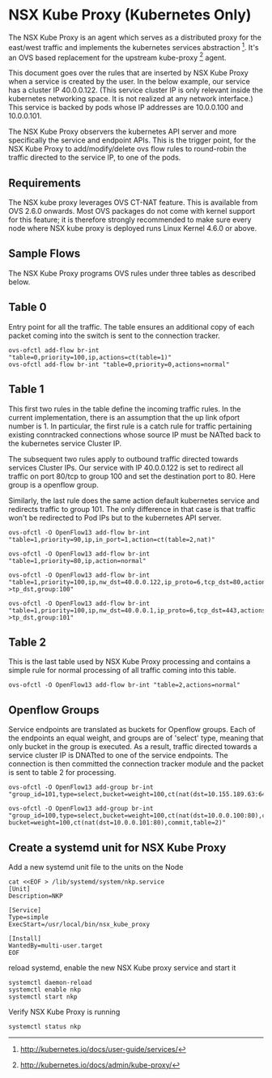NSX Kube Proxy (Kubernetes Only)
================================

The NSX Kube Proxy is an agent which serves as a distributed proxy for
the east/west traffic and implements the kubernetes services abstraction
[^1]. It's an OVS based replacement for the upstream kube-proxy [^2]
agent.

This document goes over the rules that are inserted by NSX Kube Proxy
when a service is created by the user. In the below example, our service
has a cluster IP 40.0.0.122. (This service cluster IP is only relevant
inside the kubernetes networking space. It is not realized at any
network interface.) This service is backed by pods whose IP addresses
are 10.0.0.100 and 10.0.0.101.

The NSX Kube Proxy observers the kubernetes API server and more
specifically the service and endpoint APIs. This is the trigger point,
for the NSX Kube Proxy to add/modify/delete ovs flow rules to
round-robin the traffic directed to the service IP, to one of the pods.

Requirements
------------

The NSX kube proxy leverages OVS CT-NAT feature. This is available from
OVS 2.6.0 onwards. Most OVS packages do not come with kernel support for
this feature; it is therefore strongly recommended to make sure every
node where NSX kube proxy is deployed runs Linux Kernel 4.6.0 or above.

Sample Flows
------------

The NSX Kube Proxy programs OVS rules under three tables as described
below.

Table 0
-------

Entry point for all the traffic. The table ensures an additional copy of
each packet coming into the switch is sent to the connection tracker.

    ovs-ofctl add-flow br-int "table=0,priority=100,ip,actions=ct(table=1)"
    ovs-ofctl add-flow br-int "table=0,priority=0,actions=normal"

Table 1
-------

This first two rules in the table define the incoming traffic rules.
In the current implementation,
there is an assumption that the up link ofport number is 1. In
particular, the first rule is a catch rule for traffic pertaining
existing conntracked connections whose source IP must be NATted back to
the kubernetes service Cluster IP.

The subsequent two rules apply to outbound traffic directed towards
services Cluster IPs. Our service with IP 40.0.0.122 is set to redirect
all traffic on port 80/tcp to group 100 and set the destination port to
80. Here group is a openflow group.

Similarly, the last rule does the same action default kubernetes service
and redirects traffic to group 101. The only difference in that case is
that traffic won't be redirected to Pod IPs but to the kubernetes API
server.

    ovs-ofctl -O OpenFlow13 add-flow br-int "table=1,priority=90,ip,in_port=1,action=ct(table=2,nat)"

    ovs-ofctl -O OpenFlow13 add-flow br-int "table=1,priority=80,ip,action=normal"

    ovs-ofctl -O OpenFlow13 add-flow br-int
    "table=1,priority=100,ip,nw_dst=40.0.0.122,ip_proto=6,tcp_dst=80,actions=set_field:80->tp_dst,group:100"

    ovs-ofctl -O OpenFlow13 add-flow br-int
    "table=1,priority=100,ip,nw_dst=40.0.0.1,ip_proto=6,tcp_dst=443,actions=set_field:443->tp_dst,group:101"

Table 2
-------

This is the last table used by NSX Kube Proxy processing and contains a
simple rule for normal processing of all traffic coming into this table.

    ovs-ofctl -O OpenFlow13 add-flow br-int "table=2,actions=normal"

Openflow Groups
---------------

Service endpoints are translated as buckets for Openflow groups. Each of
the endpoints an equal weight, and groups are of 'select' type, meaning
that only bucket in the group is executed. As a result, traffic directed
towards a service cluster IP is DNATted to one of the service endpoints.
The connection is then committed the connection tracker module and the
packet is sent to table 2 for processing.

    ovs-ofctl -O OpenFlow13 add-group br-int
    "group_id=101,type=select,bucket=weight=100,ct(nat(dst=10.155.189.63:6443),commit,table=2)"

    ovs-ofctl -O OpenFlow13 add-group br-int
    "group_id=100,type=select,bucket=weight=100,ct(nat(dst=10.0.0.100:80),commit,table=2),
    bucket=weight=100,ct(nat(dst=10.0.0.101:80),commit,table=2)"

Create a systemd unit for NSX Kube Proxy
----------------------------------------

Add a new systemd unit file to the units on the Node

    cat <<EOF > /lib/systemd/system/nkp.service
    [Unit]
    Description=NKP

    [Service]
    Type=simple
    ExecStart=/usr/local/bin/nsx_kube_proxy

    [Install]
    WantedBy=multi-user.target
    EOF

reload systemd, enable the new NSX Kube proxy service and start it

    systemctl daemon-reload
    systemctl enable nkp
    systemctl start nkp

Verify NSX Kube Proxy is running

    systemctl status nkp

[^1]: <http://kubernetes.io/docs/user-guide/services/>

[^2]: <http://kubernetes.io/docs/admin/kube-proxy/>
